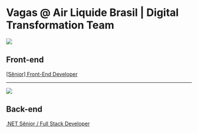 # Vagas @ Air Liquide Brasil | Digital Transformation Team

![](https://i.ibb.co/m8T361h/frontend-stack.jpg)
## Front-end

[[Sênior] Front-End Developer](https://github.com/albdigitalteam/vagas/blob/master/frontend.md)

---

![](https://i.ibb.co/2Nx97fW/backend-stack.jpg)
## Back-end

[.NET Sênior / Full Stack Developer](https://github.com/albdigitalteam/vagas/blob/master/backend.md)
